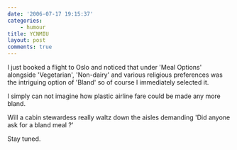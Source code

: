 ```yaml
---
date: '2006-07-17 19:15:37'
categories:
    - humour
title: YCNMIU
layout: post
comments: true
---
```

I just booked a flight to Oslo and noticed that under 'Meal Options'
alongside 'Vegetarian', 'Non-dairy' and various religious preferences
was the intriguing option of 'Bland' so of course I immediately selected
it.

I simply can not imagine how plastic airline fare could be made any more
bland.

Will a cabin stewardess really waltz down the aisles demanding 'Did
anyone ask for a bland meal ?'

Stay tuned.
